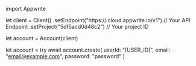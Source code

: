 import Appwrite

let client = Client()
    .setEndpoint("https://<REGION>.cloud.appwrite.io/v1") // Your API Endpoint
    .setProject("5df5acd0d48c2") // Your project ID

let account = Account(client)

let account = try await account.create(
    userId: "[USER_ID]",
    email: "email@example.com",
    password: "password"
)

